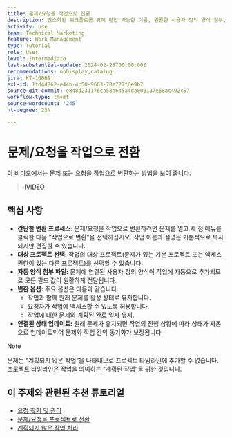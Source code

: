```yaml
---
title: 문제/요청을 작업으로 전환
description: 간소화된 워크플로를 위해 편집 가능한 이름, 원활한 사용자 정의 양식 첨부, 유연한 프로젝트 선택, 전환 옵션, 동기화된 상태 업데이트를 통해 문제를 Workfront의 작업으로 손쉽게 전환합니다.
activity: use
team: Technical Marketing
feature: Work Management
type: Tutorial
role: User
level: Intermediate
last-substantial-update: 2024-02-28T00:00:00Z
recommendations: noDisplay,catalog
jira: KT-10069
exl-id: 1fd4d862-e44b-4c50-9663-70e727f6e9b7
source-git-commit: e848d231176ca58a645a4da000137e68ac492c57
workflow-type: tm+mt
source-wordcount: '245'
ht-degree: 23%

---
```


# 문제/요청을 작업으로 전환

이 비디오에서는 문제 또는 요청을 작업으로 변환하는 방법을 보여 줍니다.

>[!VIDEO](https://video.tv.adobe.com/v/3445437/?quality=12&learn=on&enablevpops&captions=kor)

## 핵심 사항

* **간단한 변환 프로세스:** 문제/요청을 작업으로 변환하려면 문제를 열고 세 점 메뉴를 클릭한 다음 &quot;작업으로 변환&quot;을 선택하십시오&#x200B;. 작업 이름과 설명은 기본적으로 복사되지만 편집할 수 있습니다. &#x200B;
* **대상 프로젝트 선택:** 작업의 대상 프로젝트(문제가 있는 기본 프로젝트 또는 액세스 권한이 있는 다른 프로젝트)를 선택할 수 있습니다. &#x200B;
* **자동 양식 첨부 파일:** 문제에 연결된 사용자 정의 양식이 작업에 자동으로 추가되므로 모든 필드 값이 원활하게 전달됩니다. &#x200B;
* **변환 옵션:** 주요 옵션은 다음과 같습니다.
   * 작업과 함께 원래 문제를 활성 상태로 유지합니다. &#x200B;
   * 요청자가 작업에 액세스할 수 있도록 허용합니다. &#x200B;
   * 작업에 대한 문제의 계획된 완료 일자 유지. &#x200B;
* **연결된 상태 업데이트:** 원래 문제가 유지되면 작업의 진행 상황에 따라 상태가 자동으로 업데이트되어 문제와 작업 간의 동기화가 보장됩니다. &#x200B;


>[!NOTE]
>
>문제는 “계획되지 않은 작업”을 나타내므로 프로젝트 타임라인에 추가할 수 없습니다. 프로젝트 타임라인은 작업을 의미하는 “계획된 작업”을 위한 것입니다.

## 이 주제와 관련된 추천 튜토리얼

* [요청 찾기 및 관리](/help/manage-work/issues-requests/find-requests.md)
* [문제/요청을 프로젝트로 전환](/help/manage-work/issues-requests/create-a-project-from-a-request.md)
* [계획되지 않은 작업 처리](/help/manage-work/issues-requests/handle-unplanned-work.md)

